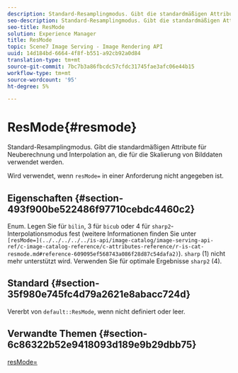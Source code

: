 ```yaml
---
description: Standard-Resamplingmodus. Gibt die standardmäßigen Attribute für Neuberechnung und Interpolation an, die für die Skalierung von Bilddaten verwendet werden.
seo-description: Standard-Resamplingmodus. Gibt die standardmäßigen Attribute für Neuberechnung und Interpolation an, die für die Skalierung von Bilddaten verwendet werden.
seo-title: ResMode
solution: Experience Manager
title: ResMode
topic: Scene7 Image Serving - Image Rendering API
uuid: 14d184bd-6664-4f8f-b551-a92cb92a0d84
translation-type: tm+mt
source-git-commit: 7bc7b3a86fbcdc57cfdc31745fae3afc06e44b15
workflow-type: tm+mt
source-wordcount: '95'
ht-degree: 5%

---
```



# ResMode{#resmode}

Standard-Resamplingmodus. Gibt die standardmäßigen Attribute für Neuberechnung und Interpolation an, die für die Skalierung von Bilddaten verwendet werden.

Wird verwendet, wenn `resMode=` in einer Anforderung nicht angegeben ist.

## Eigenschaften {#section-493f900be522486f97710cebdc4460c2}

Enum. Legen Sie für `bilin`, 3 für `bicub` oder 4 für `sharp2`-Interpolationsmodus fest (weitere Informationen finden Sie unter ` [resMode=](../../../../../is-api/image-catalog/image-serving-api-ref/c-image-catalog-reference/c-attributes-reference/r-is-cat-resmode.md#reference-609095ef568743a086f28d87c54dafa2)`). `sharp` (1) nicht mehr unterstützt wird. Verwenden Sie für optimale Ergebnisse `sharp2` (4).

## Standard {#section-35f980e745fc4d79a2621e8abacc724d}

Vererbt von `default::ResMode`, wenn nicht definiert oder leer.

## Verwandte Themen {#section-6c86322b52e9418093d189e9b29dbb75}

[resMode=](../../../../../is-api/image-catalog/image-serving-api-ref/c-image-catalog-reference/c-attributes-reference/r-is-cat-resmode.md#reference-609095ef568743a086f28d87c54dafa2)
